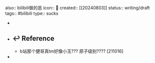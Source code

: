 also:: bilibili做的恶
icon:: 🤮
created:: [[20240803]]
status:: writing/draft
tags:: #bilibili 
type:: sucks

-
- ## ↩ Reference
  - b站那个健哥真tm好像小玉??? 原子级别???? [211016]
-